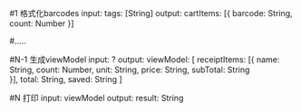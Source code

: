 #1 格式化barcodes
input:
    tags: [String]
output:
    cartItems: [{
        barcode: String,
        count: Number
    }]

#.....

#N-1 生成viewModel
input:
    ?
output:
    viewModel: [
        receiptItems: [{
            name: String,
            count: Number,
            unit: String,
            price: String,
            subTotal: String    
        }],
        total: String,
        saved: String
    ]

#N 打印
input:
    viewModel
output:
    result: String
